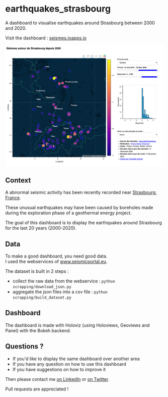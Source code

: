 # earthquakes_strasbourg
A dashboard to visualise earthquakes around Strasbourg between 2000 and 2020. 


Visit the dashboard : <a href="http://seismes.ioapps.io" target="_blank">seismes.ioapps.io</a>

![preview of the dashboard](imgs/screenshot.png)


## Context

A abnormal seismic activity has been recently recorded near  <a href="https://goo.gl/maps/7NRzCfcGYbbnUZzT9" target="_blank">Strasbourg, France</a>.

These unusual earthquakes may have been caused by boreholes made during the exploration phase of a geothermal energy project. 

The goal of this dashboard is to display the earthquakes around Strasbourg for the last 20 years (2000-2020). 

##  Data

To make a good dashboard, you need good data.  
I used the webservices of <a href="https://www.seismicportal.eu/" target="_blank">www.seismicportal.eu</a>.

The dataset is built in 2 steps :
- collect the raw data from the webservice : `python scrapping/download_json.py`
- aggregate the json files into a csv file : `python scrapping/build_dataset.py`


## Dashboard

The dashboard is made with Holoviz (using Holoviews, Geoviews and Panel) with the Bokeh backend.

## Questions ? 

- If you'd like to display the same dashboard over another area
- If you have any question on how to use this dashboard
- If you have suggestions on how to improve it

Then please contact me <a href="https://www.linkedin.com/in/pierreoliviersimonard/" target="_blank">on LinkedIn</a> or <a href="https://twitter.com/pierrotsmnrd" target="_blank">on Twitter</a>.

Pull requests are appreciated !
